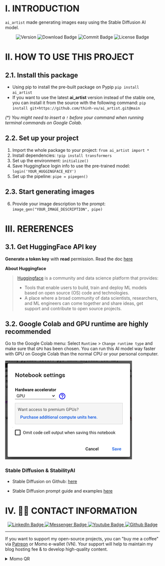 # I. INTRODUCTION
`ai_artist` made generating images easy using the Stable Diffusion AI model.

<div id="badges" align="center">
<img src="https://img.shields.io/pypi/pyversions/ai_artist?logoColor=brown&style=plastic" alt= "Version"/>
<img src="https://img.shields.io/pypi/dm/ai_artist" alt="Download Badge"/>
<img src="https://img.shields.io/github/last-commit/thinh-vu/ai_artist" alt="Commit Badge"/>
<img src="https://img.shields.io/github/license/thinh-vu/ai_artist?color=red" alt="License Badge"/>
</div>

# II. HOW TO USE THIS PROJECT

## 2.1. Install this package

- Using pip to install the pre-built package on Pypip `pip install ai_artist`
- If you want to use the latest **ai_artist** version instead of the stable one, you can install it from the source with the following command:
`pip install git+https://github.com/thinh-vu/ai_artist.git@main`

_(*) You might need to insert a `!` before your command when running terminal commands on Google Colab._

## 2.2. Set up your project

1. Import the whole package to your project: `from ai_artist import *`
2. Install dependencies: `!pip install transformers`
3. Set up the environment: `initialize()`
4. Save Huggingface login info to use the pre-trained model: `login('YOUR_HUGGINGFACE_KEY')`
5. Set up the pipeline: `pipe = pipegen()`

## 2.3. Start generating images
6. Provide your image description to the prompt: `image_gen("YOUR_IMAGE_DESCRIPTION", pipe)`

# III. RERERENCES
## 3.1. Get HuggingFace API key

**Generate a token key** with **read** permission. Read the doc [here](https://huggingface.co/docs/hub/security-tokens)

**About Huggingface**

> [Huggingface](https://huggingface.co/about) is a community and data science platform that provides:
> - Tools that enable users to build, train and deploy ML models based on open source (OS) code and technologies.
> - A place where a broad community of data scientists, researchers, and ML engineers can come together and share ideas, get support and contribute to open source projects.

## 3.2. Google Colab and GPU runtime are highly recommended
Go to the Google Colab menu: Select `Runtime` > `Change runtime type` and make sure that `GPU` has been chosen. You can run this AI model way faster with GPU on Google Colab than the normal CPU or your personal computer.

![gpu_setting](https://raw.githubusercontent.com/thinh-vu/ur_audio_sub/main/src/Google%20Colab%20runtime%20GPU.png)

### Stable Diffusion & StabilityAI
- Stable Diffusion on Github: [here](https://github.com/CompVis/stable-diffusion)

- Stable Diffusion prompt guide and examples [here](https://strikingloo.github.io/stable-diffusion-vs-dalle-2)

# IV. 🙋‍♂️ CONTACT INFORMATION

<div id="badges" align="center">
  <a href="https://www.linkedin.com/in/thinh-vu">
    <img src="https://img.shields.io/badge/LinkedIn-blue?style=for-the-badge&logo=linkedin&logoColor=white" alt="LinkedIn Badge"/>
  </a>
  <a href="https://www.messenger.com/t/mr.thinh.ueh">
    <img src="https://img.shields.io/badge/Messenger-00B2FF?style=for-the-badge&logo=messenger&logoColor=white" alt="Messenger Badge"/>
  <a href="https://www.youtube.com/channel/UCYgG-bmk92OhYsP20TS0MbQ">
    <img src="https://img.shields.io/badge/YouTube-red?style=for-the-badge&logo=youtube&logoColor=white" alt="Youtube Badge"/>
  </a>
  </a>
    <a href="https://github.com/thinh-vu">
    <img src="https://img.shields.io/badge/GitHub-100000?style=for-the-badge&logo=github&logoColor=white" alt="Github Badge"/>
  </a>
</div>

---

If you want to support my open-source projects, you can "buy me a coffee" via [Patreon](https://patreon.com/thinhvu?utm_medium=clipboard_copy&utm_source=copyLink&utm_campaign=creatorshare_creator) or Momo e-wallet (VN). Your support will help to maintain my blog hosting fee & to develop high-quality content.

<details>
<summary> Momo QR </summary>

![momo-qr](https://github.com/thinh-vu/vnstock/blob/main/src/momo-qr-thinhvu.jpeg?raw=true)

</details>
